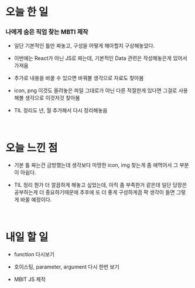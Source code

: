 # 오늘 한 일

### 나에게 숨은 직업 찾는 MBTI 제작

- 일단 기본적인 틀만 짜놓고, 구성을 어떻게 해아할지 구상해놓았다.

- 이번에는 React가 아닌 JS로 짜는데, 기본적인 Data 관련은 작성해놓은게 있어서 가져옴

- 추가로 내용을 바꿀 수 있으면 바꿔볼 생각으로 자료도 찾아봄

- icon, png 이것도 올려놓은 파일 그대로가 아닌 다른 적절한게 있다면 그걸로 사용해볼 생각으로 이것저것 찾아봄

- TIL 정리도 년, 월 추가해서 다시 정리해놓음

<br />

# 오늘 느낀 점

- 기본 틀 짜는건 금방했는데 생각보다 마땅한 icon, img 찾는게 좀 애먹어서 그 부분이 아쉽다.

- TIL 정리 뭔가 더 깔끔하게 해놓고 싶었는데, 아직 좀 부족한거 같은데 일단 당장은 공부하는게 더 중요하기때문에 추후에 또 더 좋게 구성하게끔 팍 생각이 들면 그렇게 바꿀 예정이다.

<br />

# 내일 할 일

- function 다시보기

- 호이스팅, parameter, argument 다시 한번 보기

- MBIT JS 제작
